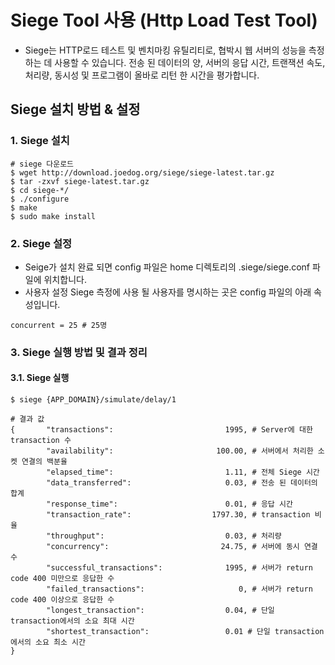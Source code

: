 # Siege Tool 사용 (Http Load Test Tool)

- Siege는 HTTP로드 테스트 및 벤치마킹 유틸리티로, 협박시 웹 서버의 성능을 측정하는 데 사용할 수 있습니다. 전송 된 데이터의 양, 서버의 응답 시간, 트랜잭션 속도, 처리량, 동시성 및 프로그램이 올바로 리턴 한 시간을 평가합니다.

## Siege 설치 방법 & 설정

### 1. Siege 설치 
```
# siege 다운로드
$ wget http://download.joedog.org/siege/siege-latest.tar.gz
$ tar -zxvf siege-latest.tar.gz
$ cd siege-*/
$ ./configure
$ make
$ sudo make install
```

### 2. Siege  설정
- Seige가 설치 완료 되면 config 파일은 home 디렉토리의 .siege/siege.conf 파일에 위치합니다.
- 사용자 설정 Siege 측정에 사용 될 사용자를 명시하는 곳은 config 파일의 아래 속성입니다.
```
concurrent = 25 # 25명
```

### 3. Siege 실행 방법 및 결과 정리
#### 3.1. Siege 실행

```
$ siege {APP_DOMAIN}/simulate/delay/1

# 결과 값
{       "transactions":                         1995, # Server에 대한 transaction 수
        "availability":                       100.00, # 서버에서 처리한 소켓 연결의 백분율
        "elapsed_time":                         1.11, # 전체 Siege 시간
        "data_transferred":                     0.03, # 전송 된 데이터의 합계
        "response_time":                        0.01, # 응답 시간
        "transaction_rate":                  1797.30, # transaction 비율
        "throughput":                           0.03, # 처리량
        "concurrency":                         24.75, # 서버에 동시 연결 수
        "successful_transactions":              1995, # 서버가 return code 400 미만으로 응답한 수
        "failed_transactions":                     0, # 서버가 return code 400 이상으로 응답한 수
        "longest_transaction":                  0.04, # 단일 transaction에서의 소요 최대 시간
        "shortest_transaction":                 0.01 # 단일 transaction에서의 소요 최소 시간
}
```
